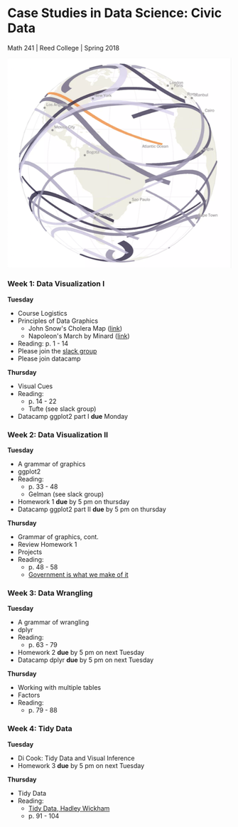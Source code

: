 # Case Studies in Data Science: Civic Data
Math 241 | Reed College | Spring 2018

![](figs/eclipse.png)


### Week 1: Data Visualization I

**Tuesday**

- Course Logistics
- Principles of Data Graphics
  - John Snow's Cholera Map ([link](https://upload.wikimedia.org/wikipedia/commons/2/27/Snow-cholera-map-1.jpg))
  - Napoleon's March by Minard ([link](https://upload.wikimedia.org/wikipedia/commons/2/29/Minard.png))
- Reading: p. 1 - 14
- Please join the [slack group](https://join.slack.com/t/ds-civic-data/signup )
- Please join datacamp

**Thursday**

- Visual Cues
- Reading: 
    + p. 14 - 22
    + Tufte (see slack group)
- Datacamp ggplot2 part I **due** Monday


### Week 2: Data Visualization II

**Tuesday**

- A grammar of graphics
- ggplot2 
- Reading:
    + p. 33 - 48
    + Gelman (see slack group)
- Homework 1 **due** by 5 pm on thursday
- Datacamp ggplot2 part II **due** by 5 pm on thursday


**Thursday**

- Grammar of graphics, cont.
- Review Homework 1
- Projects
- Reading:
  - p. 48 - 58
  - [Government is what we make of it](https://medium.com/civic-technology/government-is-what-you-make-of-it-d836a6a9353d)
  

### Week 3: Data Wrangling

**Tuesday**

- A grammar of wrangling
- dplyr
- Reading:
    + p. 63 - 79
- Homework 2 **due** by 5 pm on next Tuesday
- Datacamp dplyr **due** by 5 pm on next Tuesday


**Thursday**

- Working with multiple tables
- Factors
- Reading:
    + p. 79 - 88


### Week 4: Tidy Data

**Tuesday**

- Di Cook: Tidy Data and Visual Inference
- Homework 3 **due** by 5 pm on next Tuesday


**Thursday**

- Tidy Data
- Reading:
    + [Tidy Data, Hadley Wickham](http://vita.had.co.nz/papers/tidy-data.pdf)
    + p. 91 - 104


